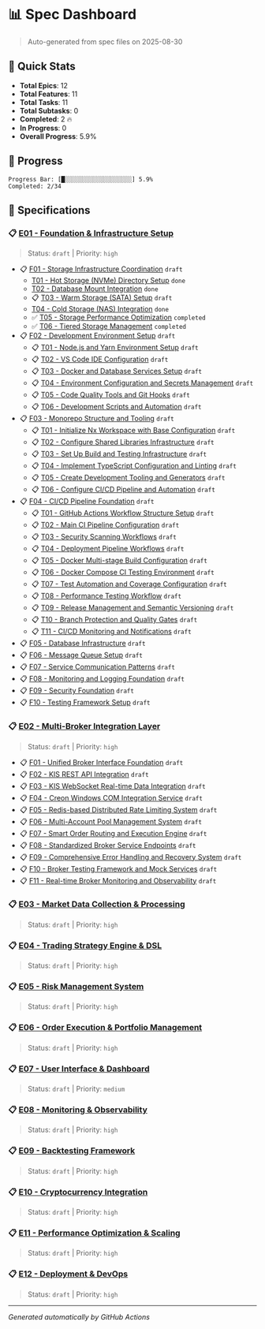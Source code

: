 # 📊 Spec Dashboard

> Auto-generated from spec files on 2025-08-30

## 🎯 Quick Stats

- **Total Epics**: 12
- **Total Features**: 11
- **Total Tasks**: 11
- **Total Subtasks**: 0
- **Completed**: 2 🔥
- **In Progress**: 0
- **Overall Progress**: 5.9%

## 🚀 Progress

```
Progress Bar: [█░░░░░░░░░░░░░░░░░░░] 5.9%
Completed: 2/34
```

## 📁 Specifications

### 📋 [E01 - Foundation &amp; Infrastructure Setup](E01/spec.md)

> Status: `draft` | Priority: `high`

- 📋 [F01 - Storage Infrastructure Coordination](/F01/spec.md) `draft`
  -  [T01 - Hot Storage (NVMe) Directory Setup](//T01/spec.md) `done`
  -  [T02 - Database Mount Integration](//T02/spec.md) `done`
  - 📋 [T03 - Warm Storage (SATA) Setup](//T03/spec.md) `draft`
  -  [T04 - Cold Storage (NAS) Integration](//T04/spec.md) `done`
  - ✅ [T05 - Storage Performance Optimization](//T05/spec.md) `completed`
  - ✅ [T06 - Tiered Storage Management](//T06/spec.md) `completed`
- 📋 [F02 - Development Environment Setup](/F02/spec.md) `draft`
  - 📋 [T01 - Node.js and Yarn Environment Setup](//T01/spec.md) `draft`
  - 📋 [T02 - VS Code IDE Configuration](//T02/spec.md) `draft`
  - 📋 [T03 - Docker and Database Services Setup](//T03/spec.md) `draft`
  - 📋 [T04 - Environment Configuration and Secrets Management](//T04/spec.md) `draft`
  - 📋 [T05 - Code Quality Tools and Git Hooks](//T05/spec.md) `draft`
  - 📋 [T06 - Development Scripts and Automation](//T06/spec.md) `draft`
- 📋 [F03 - Monorepo Structure and Tooling](/F03/spec.md) `draft`
  - 📋 [T01 - Initialize Nx Workspace with Base Configuration](//T01/spec.md) `draft`
  - 📋 [T02 - Configure Shared Libraries Infrastructure](//T02/spec.md) `draft`
  - 📋 [T03 - Set Up Build and Testing Infrastructure](//T03/spec.md) `draft`
  - 📋 [T04 - Implement TypeScript Configuration and Linting](//T04/spec.md) `draft`
  - 📋 [T05 - Create Development Tooling and Generators](//T05/spec.md) `draft`
  - 📋 [T06 - Configure CI/CD Pipeline and Automation](//T06/spec.md) `draft`
- 📋 [F04 - CI/CD Pipeline Foundation](/F04/spec.md) `draft`
  - 📋 [T01 - GitHub Actions Workflow Structure Setup](//T01/spec.md) `draft`
  - 📋 [T02 - Main CI Pipeline Configuration](//T02/spec.md) `draft`
  - 📋 [T03 - Security Scanning Workflows](//T03/spec.md) `draft`
  - 📋 [T04 - Deployment Pipeline Workflows](//T04/spec.md) `draft`
  - 📋 [T05 - Docker Multi-stage Build Configuration](//T05/spec.md) `draft`
  - 📋 [T06 - Docker Compose CI Testing Environment](//T06/spec.md) `draft`
  - 📋 [T07 - Test Automation and Coverage Configuration](//T07/spec.md) `draft`
  - 📋 [T08 - Performance Testing Workflow](//T08/spec.md) `draft`
  - 📋 [T09 - Release Management and Semantic Versioning](//T09/spec.md) `draft`
  - 📋 [T10 - Branch Protection and Quality Gates](//T10/spec.md) `draft`
  - 📋 [T11 - CI/CD Monitoring and Notifications](//T11/spec.md) `draft`
- 📋 [F05 - Database Infrastructure](/F05/spec.md) `draft`
- 📋 [F06 - Message Queue Setup](/F06/spec.md) `draft`
- 📋 [F07 - Service Communication Patterns](/F07/spec.md) `draft`
- 📋 [F08 - Monitoring and Logging Foundation](/F08/spec.md) `draft`
- 📋 [F09 - Security Foundation](/F09/spec.md) `draft`
- 📋 [F10 - Testing Framework Setup](/F10/spec.md) `draft`

### 📋 [E02 - Multi-Broker Integration Layer](E02/spec.md)

> Status: `draft` | Priority: `high`

- 📋 [F01 - Unified Broker Interface Foundation](/F01/spec.md) `draft`
- 📋 [F02 - KIS REST API Integration](/F02/spec.md) `draft`
- 📋 [F03 - KIS WebSocket Real-time Data Integration](/F03/spec.md) `draft`
- 📋 [F04 - Creon Windows COM Integration Service](/F04/spec.md) `draft`
- 📋 [F05 - Redis-based Distributed Rate Limiting System](/F05/spec.md) `draft`
- 📋 [F06 - Multi-Account Pool Management System](/F06/spec.md) `draft`
- 📋 [F07 - Smart Order Routing and Execution Engine](/F07/spec.md) `draft`
- 📋 [F08 - Standardized Broker Service Endpoints](/F08/spec.md) `draft`
- 📋 [F09 - Comprehensive Error Handling and Recovery System](/F09/spec.md) `draft`
- 📋 [F10 - Broker Testing Framework and Mock Services](/F10/spec.md) `draft`
- 📋 [F11 - Real-time Broker Monitoring and Observability](/F11/spec.md) `draft`

### 📋 [E03 - Market Data Collection &amp; Processing](E03/spec.md)

> Status: `draft` | Priority: `high`


### 📋 [E04 - Trading Strategy Engine &amp; DSL](E04/spec.md)

> Status: `draft` | Priority: `high`


### 📋 [E05 - Risk Management System](E05/spec.md)

> Status: `draft` | Priority: `high`


### 📋 [E06 - Order Execution &amp; Portfolio Management](E06/spec.md)

> Status: `draft` | Priority: `high`


### 📋 [E07 - User Interface &amp; Dashboard](E07/spec.md)

> Status: `draft` | Priority: `medium`


### 📋 [E08 - Monitoring &amp; Observability](E08/spec.md)

> Status: `draft` | Priority: `high`


### 📋 [E09 - Backtesting Framework](E09/spec.md)

> Status: `draft` | Priority: `high`


### 📋 [E10 - Cryptocurrency Integration](E10/spec.md)

> Status: `draft` | Priority: `high`


### 📋 [E11 - Performance Optimization &amp; Scaling](E11/spec.md)

> Status: `draft` | Priority: `high`


### 📋 [E12 - Deployment &amp; DevOps](E12/spec.md)

> Status: `draft` | Priority: `high`



---
*Generated automatically by GitHub Actions*